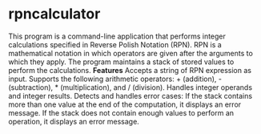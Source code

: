 # rpncalculator
This program is a command-line application that performs integer calculations specified in Reverse Polish Notation (RPN). RPN is a mathematical notation in which operators are given after the arguments to which they apply. The program maintains a stack of stored values to perform the calculations.
**Features**
Accepts a string of RPN expression as input.
Supports the following arithmetic operators: + (addition), - (subtraction), * (multiplication), and / (division).
Handles integer operands and integer results.
Detects and handles error cases:
If the stack contains more than one value at the end of the computation, it displays an error message.
If the stack does not contain enough values to perform an operation, it displays an error message.

